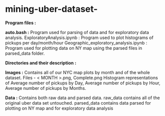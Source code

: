 # mining-uber-dataset-

**Program files :**

**auto.bash  :** Program used for parsing of data and for exploratory data analysis.
ExploratoryAnalysis.ipynb : Program used to plot histograms of pickups per day/month/hour
Geographic_exploratory_analysis.ipynb : Program used for plotting data on NY map using the parsed files in parsed_data folder.

**Directories and their description  :**

**Images :** Contains all of our
NYC map plots by month and of the whole dataset. Files - < MONTH >.png, Complete.png
Histogram representations of Average number of pickups by Day, Average number of pickups by Hour, Average number of pickups by Months.

**Data  :** Contains both raw data and parsed data.
raw_data contains all of the original uber data set untouched.
parsed_data contains data parsed for plotting on NY map and for exploratory data analysis 
